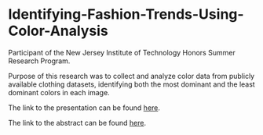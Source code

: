 # Identifying-Fashion-Trends-Using-Color-Analysis
Participant of the New Jersey Institute of Technology Honors Summer Research Program. 

Purpose of this research was to collect and analyze color data from publicly available clothing datasets, identifying both the most dominant and the least dominant colors in each image.

The link to the presentation can be found [here](https://docs.google.com/presentation/d/1xzyvCKwt2KUYwfJlOF4_yzlNOppdgp5R/edit?usp=sharing&ouid=105018029479313317936&rtpof=true&sd=true). 


The link to the abstract can be found [here](https://docs.google.com/document/d/11CuWspFNVud4omhLHOgbUigdllYYImd5/edit?usp=sharing&ouid=105018029479313317936&rtpof=true&sd=true). 
